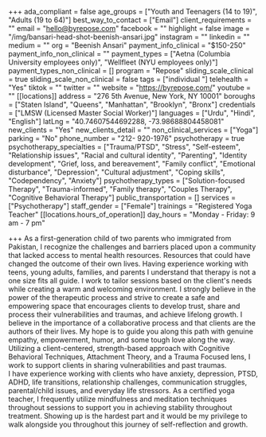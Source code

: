 +++
ada_compliant = false
age_groups = ["Youth and Teenagers (14 to 19)", "Adults (19 to 64)"]
best_way_to_contact = ["Email"]
client_requirements = ""
email = "hello@byrepose.com"
facebook = ""
highlight = false
image = "/img/bansari-head-shot-beenish-ansari.jpg"
instagram = ""
linkedin = ""
medium = ""
org = "Beenish Ansari"
payment_info_clinical = "$150-250"
payment_info_non_clinical = ""
payment_types = ["Aetna (Columbia University employees only)", "Wellfleet (NYU employees only)"]
payment_types_non_clinical = []
program = "Repose"
sliding_scale_clinical = true
sliding_scale_non_clinical = false
tags = ["individual "]
telehealth = "Yes"
tiktok = ""
twitter = ""
website = "https://byrepose.com/"
youtube = ""
[[locations]]
address = "276 5th Avenue, New York, NY 10001"
boroughs = ["Staten Island", "Queens", "Manhattan", "Brooklyn", "Bronx"]
credentials = ["LMSW (Licensed Master Social Worker)"]
languages = ["Urdu", "Hindi", "English"]
latLng = "40.74607544692288, -73.98688804458081"
new_clients = "Yes"
new_clients_detail = ""
non_clinical_services = ["Yoga"]
parking = "No"
phone_number = "212- 920-1976"
psychotherapy = true
psychotherapy_specialties = ["Trauma/PTSD", "Stress", "Self-esteem", "Relationship issues", "Racial and cultural identity", "Parenting", "Identity development", "Grief, loss, and bereavement", "Family conflict", "Emotional disturbance", "Depression", "Cultural adjustment", "Coping skills", "Codependency", "Anxiety"]
psychotherapy_types = ["Solution-focused Therapy", "Trauma-informed", "Family therapy", "Couples Therapy", "Cognitive Behavioral Therapy"]
public_transportation = []
services = ["Psychotherapy"]
staff_gender = ["Female"]
trainings = "Registered Yoga Teacher"
[[locations.hours_of_operation]]
day_hours = "Monday - Friday: 9 am - 7 pm"

+++
As a first-generation child of two parents who immigrated from Pakistan, I recognize the challenges and barriers placed upon a community that lacked access to mental health resources. Resources that could have changed the outcome of their own lives. Having experience working with teens, young adults, families, and parents I understand that therapy is not a one size fits all guide. I work to tailor sessions based on the client's needs while creating a warm and welcoming environment. I strongly believe in the power of the therapeutic process and strive to create a safe and empowering space that encourages clients to develop trust, share and process their vulnerabilities and traumas, and achieve lifelong growth. I believe in the importance of a collaborative process and that clients are the authors of their lives. My hope is to guide you along this path with genuine empathy, empowerment, humor, and some tough love along the way. Utilizing a client-centered, strength-based approach with Cognitive Behavioral Techniques, Attachment Theory, and a Trauma Focused lens, I work to support clients in sharing vulnerabilities and past traumas.   
I have experience working with clients who have anxiety, depression, PTSD, ADHD, life transitions, relationship challenges, communication struggles, parental/child issues, and everyday life stressors. As a certified yoga teacher, I frequently utilize mindfulness and meditation techniques throughout sessions to support you in achieving stability throughout treatment. Showing up is the hardest part and it would be my privilege to walk alongside you throughout this journey of self-reflection and growth.
